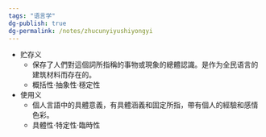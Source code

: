 ```yaml
---
tags: "语言学"
dg-publish: true
dg-permalink: /notes/zhucunyiyushiyongyi
---
```

- 贮存义
	- 保存了人們對這個詞所指稱的事物或現象的總體認識。是作为全民语言的建筑材料而存在的。
	- 概括性·抽象性·穩定性
- 使用义
	- 個人言語中的具體意義，有具體涵義和固定所指，帶有個人的經驗和感情色彩。
	- 具體性·特定性·臨時性